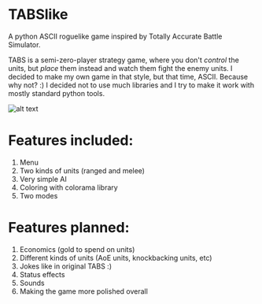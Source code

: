 # TABSlike
A python ASCII roguelike game inspired by Totally Accurate Battle Simulator.

TABS is a semi-zero-player strategy game, where you don't *control* the units, but *place* them instead and watch them fight the enemy units. I decided to make my own game in that style, but that time, ASCII. Because why not? :)
I decided not to use much libraries and I try to make it work with mostly standard python tools.

![alt text](https://sun9-58.userapi.com/c856132/v856132617/1a1add/zKH5I6cFwqI.jpg)

# Features included:
1. Menu
2. Two kinds of units (ranged and melee)
3. Very simple AI
4. Coloring with colorama library
5. Two modes

# Features planned:
1. Economics (gold to spend on units)
2. Different kinds of units (AoE units, knockbacking units, etc)
3. Jokes like in original TABS :)
4. Status effects
5. Sounds
6. Making the game more polished overall
